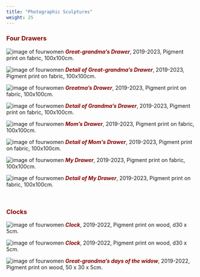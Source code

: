 ```yaml
---
title: "Photographic Sculptures"
weight: 25
---
```



### **<span style="color: #850000;">Four Drawers</span>**



![image of fourwomen](/images/four-drawers/four-drawers-6.jpg)
***<span style="color: #850000;">Great-grandma’s Drawer</span>***, 2019-2023, Pigment print on fabric, 100x100cm.

![image of fourwomen](/images/four-drawers/four-drawers-7.jpg)
***<span style="color: #850000;">Detail of Great-grandma’s Drawer</span>***, 2019-2023, Pigment print on fabric, 100x100cm.


![image of fourwomen](/images/four-drawers/four-drawers.jpg)
***<span style="color: #850000;">Greatma’s Drawer</span>***, 2019-2023, Pigment print on fabric, 100x100cm.


![image of fourwomen](/images/four-drawers/four-drawers-2.jpg)
***<span style="color: #850000;">Detail of Grandma’s Drawer</span>***, 2019-2023, Pigment print on fabric, 100x100cm.



![image of fourwomen](/images/four-drawers/four-drawers-3.jpg)
***<span style="color: #850000;">Mom’s Drawer</span>***, 2019-2023, Pigment print on fabric, 100x100cm.


![image of fourwomen](/images/four-drawers/four-drawers-4.jpg)
***<span style="color: #850000;">Detail of Mom's Drawer</span>***, 2019-2023, Pigment print on fabric, 100x100cm.



![image of fourwomen](/images/four-drawers/four-drawers-9.jpg)
***<span style="color: #850000;">My Drawer</span>***, 2019-2023, Pigment print on fabric, 100x100cm.


![image of fourwomen](/images/four-drawers/four-drawers-10.jpg)
***<span style="color: #850000;">Detail of My Drawer</span>***, 2019-2023, Pigment print on fabric, 100x100cm.



<p>&nbsp;</p>


### **<span style="color: #850000;">Clocks</span>**



![image of fourwomen](/images/four-drawers/wood-fourwomen.jpg)
***<span style="color: #850000;">Clock</span>***, 2019-2022, Pigment print on wood, d30 x 5cm.

![image of fourwomen](/images/four-drawers/wood-fourwomen-2.jpg)
***<span style="color: #850000;">Clock</span>***, 2019-2022, Pigment print on wood, d30 x 5cm.

![image of fourwomen](/images/four-drawers/wood-fourwomen-3.jpg)
***<span style="color: #850000;">Great-grandma’s days of the widow</span>***, 2019-2022, Pigment print on wood, 50 x 30 x 5cm.